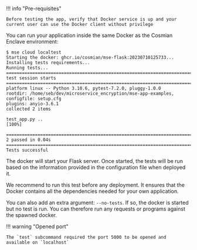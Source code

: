 !!! info "Pre-requisites"

    Before testing the app, verify that Docker service is up and your current user can use the Docker client without privilege


You can run your application inside the same Docker as the Cosmian Enclave environment:

```{.console}
$ mse cloud localtest
Starting the docker: ghcr.io/cosmian/mse-flask:20230710125733...
Installing tests requirements...
Running tests...
========================================================================================================================= test session starts ==========================================================================================================================
platform linux -- Python 3.10.6, pytest-7.2.0, pluggy-1.0.0
rootdir: /home/seb/dev/microservice_encryption/mse-app-examples, configfile: setup.cfg
plugins: anyio-3.6.1
collected 2 items                                                                                                                                                                                                                                                      

test_app.py ..                                                                                                                                                                                                                                                   [100%]

========================================================================================================================== 2 passed in 0.04s ===========================================================================================================================
Tests successful
```

The docker will start your Flask server. Once started, the tests will be run based on the information provided in the configuration file when deployed it. 

We recommend to run this test before any deployment.
It ensures that the Docker contains all the dependencies needed for your own application.

You can also add an extra argument: `--no-tests`. If so, the docker is started but no test is run. You can therefore run any requests or programs against the spawned docker. 


!!! warning "Opened port"

    The `test` subcommand required the port 5000 to be opened and available on `localhost`

